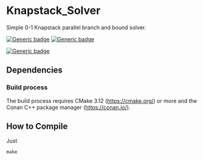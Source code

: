 # Knapstack_Solver

Simple 0-1 Knapstack parallel branch and bound solver.

[![Generic badge](https://img.shields.io/badge/C++-17-blue.svg?style=flat&logo=c%2B%2B)](https://en.cppreference.com/w/cpp/17)
[![Generic badge](https://img.shields.io/badge/CMake-3.12+-blue.svg?style=flat&logo=cmake)](https://cmake.org/cmake/help/latest/release/3.12.html)

[![Generic badge](https://img.shields.io/badge/license-Boost%20Software%20License-blue)](https://www.boost.org/users/license.html)

## Dependencies

### Build process
The build process requires CMake 3.12 (https://cmake.org/) or more and the Conan C++ package manager (https://conan.io/).

## How to Compile
Just

    make
    
